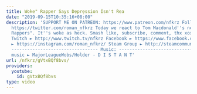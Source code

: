 ```yaml
---
title: Woke" Rapper Says Dẹprẹssion Isn't Rea
date: "2019-09-15T10:35:16+08:00"
description: 'SUPPORT ME ON PATREON: https://www.patreon.com/nfkrz Follow me on Twitter:
  https://twitter.com/roman_nfkrz Today we react to Tom Macdonald''s new track "Sad
  Rappers". It''s woke as heck. Smash like, subscribe, comment, thx xoxo ---------------------------------
  Twitch ► http://www.twitch.tv/nfkrz Facebook ► https://www.facebook.com/NFKRZ1 Instagram
  ► https://instagram.com/roman_nfkrz/ Steam Group ► http://steamcommunity.com/groups/nfkrzgroup
  --------------------------------- Music: --------------------------------- Outro
  music ► MajorLeagueWobs/Holder - D I S T A N T'
url: /nfkrz/gVtxBQf8bvs/
providers:
  youtube:
    id: gVtxBQf8bvs
type: video
---
```

